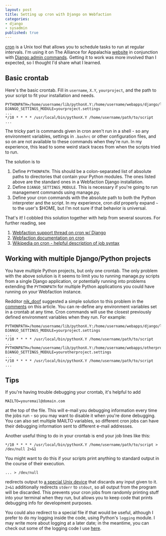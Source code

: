 ```yaml
---
layout: post
title: Setting up cron with Django on Webfaction
categories:
- django
- sysadmin
published: true
---
```


[cron](http://en.wikipedia.org/wiki/Cron) is a Unix tool that allows you to schedule tasks to run at
regular intervals. I'm using it on The Alliance for Appalachia
[website](http://appalliance.webfactional.com) in conjunction
with [Django admin commands](https://docs.djangoproject.com/en/dev/howto/custom-management-commands/).
Getting it to work was more involved than I expected, so I thought I'd share what I learned.

## Basic crontab

Here's the basic crontab. Fill in `username`, `X.Y`, `yourproject`, and the path to your script to
fit your installation and needs.

    PYTHONPATH=/home/username/lib/pythonX.Y:/home/username/webapps/django/lib/pythonX.Y
    DJANGO_SETTINGS_MODULE=yourproject.settings
    ...
    */10 * * * * /usr/local/bin/pythonX.Y /home/username/path/to/script
    ...

The tricky part is commands given in cron aren't run in a shell - so any environment variables,
settings in `.bashrc` or other configuration files, and so on are not available to these commands
when they're run. In my experience, this lead to some weird stack traces from when the scripts
tried to run.

The solution is to

1.  Define `PYTHONPATH`. This should be a colon-separated list of absolute paths to directories
    that contain your Python modules. The ones listed above are the standard ones in a
    Webfaction Django installation.
2.  Define `DJANGO_SETTINGS_MODULE`. This is necessary if you're going to run management
    commands using manage.py.
3.  Define your cron commands with the absolute path to both the Python interpreter and
    the script. In my experience, cron *did* properly expand `~` to the user's $HOME, but I'm
    not sure if that behavior is universal.

That's it! I cobbled this solution together with help from several sources. For further reading,
see

1.  [Webfaction support thread on cron w/ Django](http://forum.webfaction.com/viewtopic.php?id=1258)
2.  [Webfaction documentation on cron](http://docs.webfaction.com/software/general.html#scheduling-tasks-with-cron)
3.  [Wikipedia on cron - helpful description of job syntax](http://en.wikipedia.org/wiki/Cron)

## Working with multiple Django/Python projects

You have multiple Python projects, but only one crontab. The only problem with the above solution is it seems to limit you to running manage.py scripts from a
single Django application, or potentially running into problems extending the `PYTHONPATH` for
multiple Python applications you could have running on your Webfaction instance.

Redditor [nik_doof](http://www.reddit.com/user/nik_doof) suggested a simple solution to this
problem in the
[comments](http://www.reddit.com/r/django/comments/l073v/using_cron_with_django_on_webfaction/) on this article. You can re-define any environment variables set in a
crontab at any time. Cron commands will use the closest previously defined environment variables
when they run. For example:

    PYTHONPATH=/home/username/lib/pythonX.Y:/home/username/webapps/django/lib/pythonX.Y
    DJANGO_SETTINGS_MODULE=yourproject.settings
    ...
    */10 * * * * /usr/local/bin/pythonX.Y /home/username/path/to/script
    ...
    PYTHONPATH=/home/username/lib/pythonX.Y:/home/username/webapps/otherproject/lib/pythonX.Y
    DJANGO_SETTINGS_MODULE=yourotherproject.settings
    ...
    */10 * * * * /usr/local/bin/pythonX.Y /home/username/path/to/script
    ...

## Tips

If you're having trouble debugging your crontab, it's helpful to add

    MAILTO=youremail@domain.com

at the top of the file. This will e-mail you debugging information every time the jobs run - so
you may want to disable it when you're done debugging. You can also set multiple MAILTO variables,
so different cron jobs can have their debugging information sent to different e-mail addresses.

Another useful thing to do in your crontab is end your job lines like this:

    */10 * * * * /usr/local/bin/pythonX.Y /home/username/path/to/script > /dev/null 2>&1

You might want to do this if your scripts print anything to standard output in the course of their
execution.

    ... > /dev/null

redirects output to [a special Unix device](http://en.wikipedia.org/wiki//dev/null) that discards any input given to it. `2>&1` additionally redirects `stderr` to `stdout`, so all output from the
program will be discarded. This prevents your cron jobs from randomly printing stuff into your
terminal when they run, but allows you to keep code that prints debugging info for development
purposes.

You could also redirect to a special file if that would be useful, although I prefer to
do my logging inside the code, using Python's `logging` module. I may write more about logging at a later
date; in the meantime, you can check out some of the logging code I use [here](https://github.com/handsomeransoms/afa).
